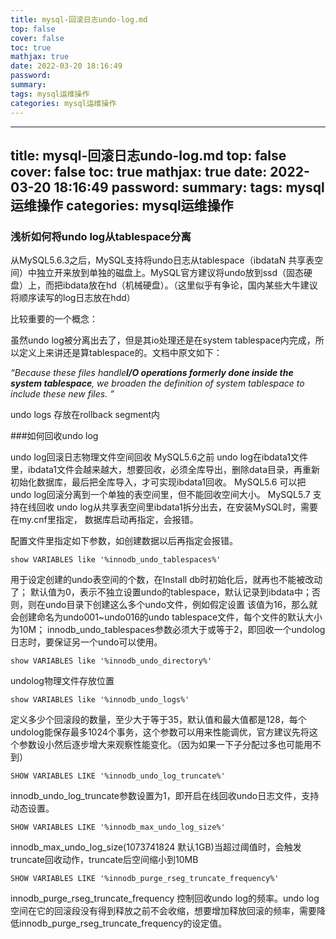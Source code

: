 ```yaml
---
title: mysql-回滚日志undo-log.md
top: false
cover: false
toc: true
mathjax: true
date: 2022-03-20 18:16:49
password:
summary:
tags: mysql运维操作
categories: mysql运维操作
---
```

---
title: mysql-回滚日志undo-log.md
top: false
cover: false
toc: true
mathjax: true
date: 2022-03-20 18:16:49
password:
summary:
tags: mysql运维操作
categories: mysql运维操作
---
### 浅析如何将undo log从tablespace分离

从MySQL5.6.3之后，MySQL支持将undo日志从tablespace（ibdataN 共享表空间）中独立开来放到单独的磁盘上。MySQL官方建议将undo放到ssd（固态硬盘）上，而把ibdata放在hd（机械硬盘）。（这里似乎有争论，国内某些大牛建议将顺序读写的log日志放在hdd）

比较重要的一个概念：

虽然undo log被分离出去了，但是其io处理还是在system tablespace内完成，所以定义上来讲还是算tablespace的。文档中原文如下：

*“Because these files handle**I/O operations formerly done inside the  system tablespace**, we broaden the definition of system tablespace to include these new files. ”*

undo logs 存放在rollback segment内

###如何回收undo log

undo log回滚日志物理文件空间回收
MySQL5.6之前
undo log在ibdata1文件里，ibdata1文件会越来越大，想要回收，必须全库导出，删除data目录，再重新初始化数据库，最后把全库导入，才可实现ibdata1回收。
MySQL5.6
可以把undo log回滚分离到一个单独的表空间里，但不能回收空间大小。
MySQL5.7
支持在线回收
undo log从共享表空间里ibdata1拆分出去，在安装MySQL时，需要在my.cnf里指定，
数据库启动再指定，会报错。

配置文件里指定如下参数，如创建数据以后再指定会报错。

~~~
show VARIABLES like '%innodb_undo_tablespaces%'
~~~
用于设定创建的undo表空间的个数，在Install db时初始化后，就再也不能被改动了；
默认值为0，表示不独立设置undo的tablespace，默认记录到ibdata中；否则，则在undo目录下创建这么多个undo文件，例如假定设置 该值为16，那么就会创建命名为undo001~undo016的undo tablespace文件，每个文件的默认大小为10M；
innodb_undo_tablespaces参数必须大于或等于2，即回收一个undolog日志时，要保证另一个undo可以使用。


~~~
show VARIABLES like '%innodb_undo_directory%'
~~~
undolog物理文件存放位置
~~~
show VARIABLES like '%innodb_undo_logs%'
~~~

定义多少个回滚段的数量，至少大于等于35，默认值和最大值都是128，每个undolog能保存最多1024个事务，这个参数可以用来性能调优，官方建议先将这个参数设小然后逐步增大来观察性能变化。（因为如果一下子分配过多也可能用不到）

~~~
SHOW VARIABLES LIKE '%innodb_undo_log_truncate%'
~~~
innodb_undo_log_truncate参数设置为1，即开启在线回收undo日志文件，支持动态设置。


~~~
SHOW VARIABLES LIKE '%innodb_max_undo_log_size%'
~~~
innodb_max_undo_log_size(1073741824 默认1GB)当超过阈值时，会触发truncate回收动作，truncate后空间缩小到10MB

~~~
SHOW VARIABLES LIKE '%innodb_purge_rseg_truncate_frequency%'
~~~
innodb_purge_rseg_truncate_frequency 控制回收undo log的频率。undo log空间在它的回滚段没有得到释放之前不会收缩，想要增加释放回滚的频率，需要降低innodb_purge_rseg_truncate_frequency的设定值。




